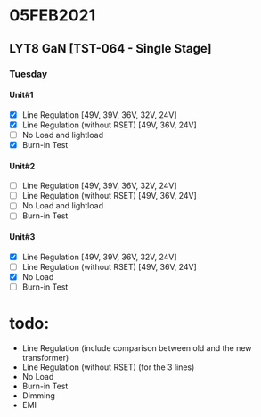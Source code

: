 # 05FEB2021

## LYT8 GaN [TST-064 - Single Stage]
### Tuesday

#### Unit#1
- [x] Line Regulation [49V, 39V, 36V, 32V, 24V]
- [x] Line Regulation (without RSET) [49V, 36V, 24V]
- [ ] No Load and lightload
- [x] Burn-in Test
#### Unit#2
- [ ] Line Regulation [49V, 39V, 36V, 32V, 24V]
- [ ] Line Regulation (without RSET) [49V, 36V, 24V]
- [ ] No Load and lightload
- [ ] Burn-in Test
#### Unit#3
- [x] Line Regulation [49V, 39V, 36V, 32V, 24V]
- [ ] Line Regulation (without RSET) [49V, 36V, 24V]
- [x] No Load
- [ ] Burn-in Test

# todo:
- Line Regulation (include comparison between old and the new transformer)
- Line Regulation (without RSET) (for the 3 lines)
- No Load
- Burn-in Test
- Dimming
- EMI